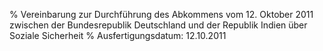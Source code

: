 % Vereinbarung zur Durchführung des Abkommens vom 12. Oktober 2011 zwischen der Bundesrepublik Deutschland und der Republik Indien über Soziale Sicherheit
% Ausfertigungsdatum: 12.10.2011
 